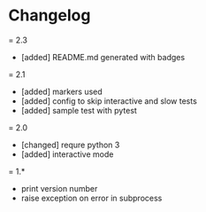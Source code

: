 # Changelog


= 2.3

- [added] README.md generated with badges


= 2.1

- [added] markers used
- [added] config to skip interactive and slow tests
- [added] sample test with pytest

= 2.0

- [changed] requre python 3
- [added] interactive mode

= 1.*

- print version number
- raise exception on error in subprocess
